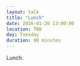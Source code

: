 ```yaml
---
layout: talk
title: "Lunch"
date: 2016-01-26 13:00:00
location: TBD
day: Tuesday
duration: 90 minutes
---
```


Lunch.
